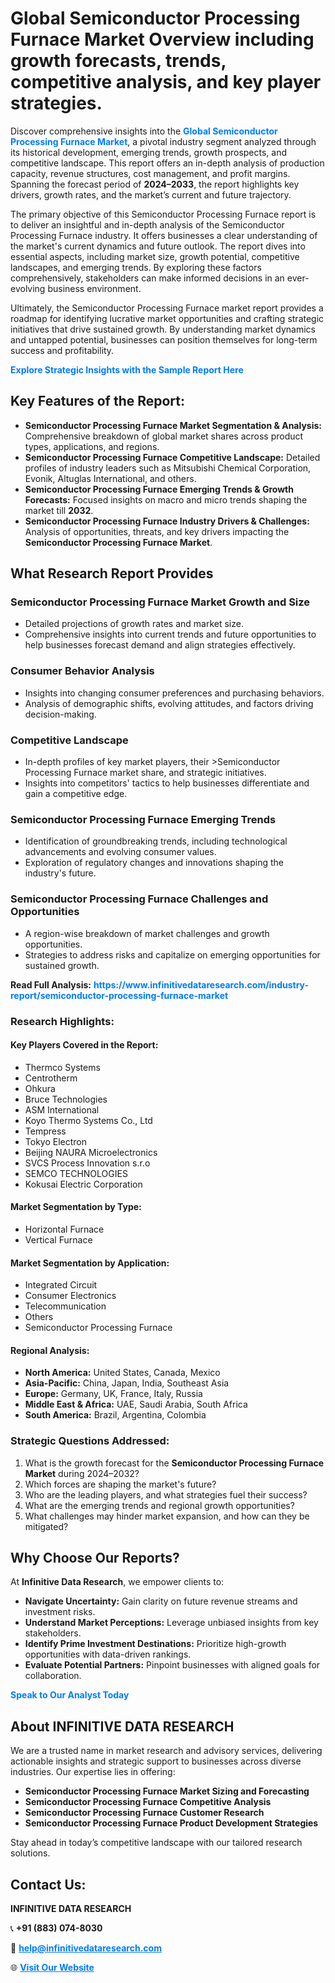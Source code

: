 <h1>Global Semiconductor Processing Furnace Market Overview including growth forecasts, trends, competitive analysis, and key player strategies.</h1>
<p>
Discover comprehensive insights into the 
<a href="https://www.infinitivedataresearch.com/industry-report/semiconductor-processing-furnace-market" rel="dofollow" style="color: #007BFF; text-decoration: none;"><strong>Global Semiconductor Processing Furnace Market</strong></a>, a pivotal industry segment analyzed through its historical development, emerging trends, growth prospects, and competitive landscape. This report offers an in-depth analysis of production capacity, revenue structures, cost management, and profit margins. Spanning the forecast period of <strong>2024–2033</strong>, the report highlights key drivers, growth rates, and the market’s current and future trajectory.
</p>
<p>
The primary objective of this Semiconductor Processing Furnace report is to deliver an insightful and in-depth analysis of the Semiconductor Processing Furnace industry. It offers businesses a clear understanding of the market's current dynamics and future outlook. The report dives into essential aspects, including market size, growth potential, competitive landscapes, and emerging trends. By exploring these factors comprehensively, stakeholders can make informed decisions in an ever-evolving business environment.
</p>
<p>
Ultimately, the Semiconductor Processing Furnace market report provides a roadmap for identifying lucrative market opportunities and crafting strategic initiatives that drive sustained growth. By understanding market dynamics and untapped potential, businesses can position themselves for long-term success and profitability.
</p>
<p>
<a href="https://www.infinitivedataresearch.com/request-sample/reportId=102684" style="color: #007BFF; text-decoration: none;"><strong>Explore Strategic Insights with the Sample Report Here</strong></a>
</p>

<h2>Key Features of the Report:</h2>
<ul>
<li><strong>Semiconductor Processing Furnace Market Segmentation & Analysis:</strong> Comprehensive breakdown of global market shares across product types, applications, and regions.</li>
<li><strong>Semiconductor Processing Furnace Competitive Landscape:</strong> Detailed profiles of industry leaders such as Mitsubishi Chemical Corporation, Evonik, Altuglas International, and others.</li>
<li><strong>Semiconductor Processing Furnace Emerging Trends & Growth Forecasts:</strong> Focused insights on macro and micro trends shaping the market till <strong>2032</strong>.</li>
<li><strong>Semiconductor Processing Furnace Industry Drivers & Challenges:</strong> Analysis of opportunities, threats, and key drivers impacting the <strong>Semiconductor Processing Furnace Market</strong>.</li>
</ul>

<h2>What Research Report Provides</h2>
<h3>Semiconductor Processing Furnace Market Growth and Size</h3>
<ul>
<li>Detailed projections of growth rates and market size.</li>
<li>Comprehensive insights into current trends and future opportunities to help businesses forecast demand and align strategies effectively.</li>
</ul>

<h3>Consumer Behavior Analysis</h3>
<ul>
<li>Insights into changing consumer preferences and purchasing behaviors.</li>
<li>Analysis of demographic shifts, evolving attitudes, and factors driving decision-making.</li>
</ul>

<h3>Competitive Landscape</h3>
<ul>
<li>In-depth profiles of key market players, their >Semiconductor Processing Furnace market share, and strategic initiatives.</li>
<li>Insights into competitors' tactics to help businesses differentiate and gain a competitive edge.</li>
</ul>

<h3>Semiconductor Processing Furnace Emerging Trends</h3>
<ul>
<li>Identification of groundbreaking trends, including technological advancements and evolving consumer values.</li>
<li>Exploration of regulatory changes and innovations shaping the industry's future.</li>
</ul>

<h3>Semiconductor Processing Furnace Challenges and Opportunities</h3>
<ul>
<li>A region-wise breakdown of market challenges and growth opportunities.</li>
<li>Strategies to address risks and capitalize on emerging opportunities for sustained growth.</li>
</ul>
<p><strong>Read Full Analysis:</strong> <a href="https://www.infinitivedataresearch.com/industry-report/semiconductor-processing-furnace-market" rel="dofollow" style="color: #007BFF; text-decoration: none;"><strong>https://www.infinitivedataresearch.com/industry-report/semiconductor-processing-furnace-market</strong></a></p>
<h3>Research Highlights:</h3>
<h4>Key Players Covered in the Report:</h4>
<ul><li>Thermco Systems</li><li>Centrotherm</li><li>Ohkura</li><li>Bruce Technologies</li><li>ASM International</li><li>Koyo Thermo Systems Co., Ltd</li><li>Tempress</li><li>Tokyo Electron</li><li>Beijing NAURA Microelectronics</li><li>SVCS Process Innovation s.r.o</li><li>SEMCO TECHNOLOGIES</li><li>Kokusai Electric Corporation</li></ul>
<h4>Market Segmentation by Type:</h4>
<ul><li>Horizontal Furnace</li><li>Vertical Furnace</li></ul>
<h4>Market Segmentation by Application:</h4>
<ul><li>Integrated Circuit</li><li>Consumer Electronics</li><li>Telecommunication</li><li>Others</li><li>Semiconductor Processing Furnace</li></ul>

<h4>Regional Analysis:</h4>
<ul>
<li><strong>North America:</strong> United States, Canada, Mexico</li>
<li><strong>Asia-Pacific:</strong> China, Japan, India, Southeast Asia</li>
<li><strong>Europe:</strong> Germany, UK, France, Italy, Russia</li>
<li><strong>Middle East & Africa:</strong> UAE, Saudi Arabia, South Africa</li>
<li><strong>South America:</strong> Brazil, Argentina, Colombia</li>
</ul>

<h3>Strategic Questions Addressed:</h3>
<ol>
<li>What is the growth forecast for the <strong>Semiconductor Processing Furnace Market</strong> during 2024–2032?</li>
<li>Which forces are shaping the market's future?</li>
<li>Who are the leading players, and what strategies fuel their success?</li>
<li>What are the emerging trends and regional growth opportunities?</li>
<li>What challenges may hinder market expansion, and how can they be mitigated?</li>
</ol>

<h2>Why Choose Our Reports?</h2>
<p>At <strong>Infinitive Data Research</strong>, we empower clients to:</p>
<ul>
<li><strong>Navigate Uncertainty:</strong> Gain clarity on future revenue streams and investment risks.</li>
<li><strong>Understand Market Perceptions:</strong> Leverage unbiased insights from key stakeholders.</li>
<li><strong>Identify Prime Investment Destinations:</strong> Prioritize high-growth opportunities with data-driven rankings.</li>
<li><strong>Evaluate Potential Partners:</strong> Pinpoint businesses with aligned goals for collaboration.</li>
</ul>
<p><a href="https://www.infinitivedataresearch.com/industry-report/semiconductor-processing-furnace-market" rel="dofollow" style="color: #007BFF; text-decoration: none;"><strong>Speak to Our Analyst Today</strong></a></p>

<h2>About INFINITIVE DATA RESEARCH</h2>
<p>We are a trusted name in market research and advisory services, delivering actionable insights and strategic support to businesses across diverse industries. Our expertise lies in offering:</p>
<ul>
<li><strong>Semiconductor Processing Furnace Market Sizing and Forecasting</strong></li>
<li><strong>Semiconductor Processing Furnace Competitive Analysis</strong></li>
<li><strong>Semiconductor Processing Furnace Customer Research</strong></li>
<li><strong>Semiconductor Processing Furnace Product Development Strategies</strong></li>
</ul>
<p>Stay ahead in today’s competitive landscape with our tailored research solutions.</p>

<h2>Contact Us:</h2>
<p><strong>INFINITIVE DATA RESEARCH</strong></p>
<p>📞 <strong>+91 (883) 074-8030</strong></p>
<p>📧 <strong><a href="mailto:help@infinitivedataresearch.com" style="color: #007BFF;">help@infinitivedataresearch.com</a></strong></p>
<p>🌐 <strong><a href="https://www.infinitivedataresearch.com" rel="dofollow" style="color: #007BFF;">Visit Our Website</a></strong></p>